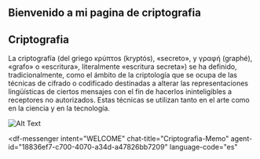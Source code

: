 ## Bienvenido a mi pagina de criptografia
## Criptografia
La criptografía (del griego κρύπτos (kryptós), «secreto», y γραφή (graphé), «grafo» o «escritura», literalmente «escritura secreta») se ha definido, tradicionalmente, como el ámbito de la criptología que se ocupa de las técnicas de cifrado o codificado destinadas a alterar las representaciones lingüísticas de ciertos mensajes con el fin de hacerlos ininteligibles a receptores no autorizados. 
Estas técnicas se utilizan tanto en el arte como en la ciencia y en la tecnología.


 ![Alt Text](https://nemespanol.io/wp-content/uploads/2019/10/quantumexplainer3.2-01-1024x576-1024x585.jpg)


<script src="https://www.gstatic.com/dialogflow-console/fast/messenger/bootstrap.js?v=1"></script>
<df-messenger
  intent="WELCOME"
  chat-title="Criptografia-Memo"
  agent-id="18836ef7-c700-4070-a34d-a47826bb7209"
  language-code="es"
></df-messenger>
